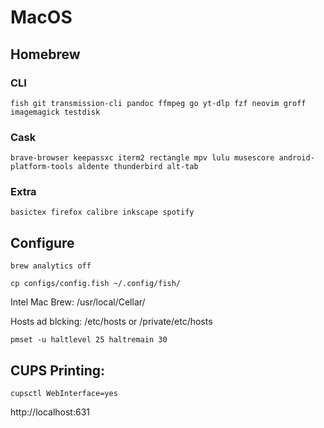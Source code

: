 # MacOS

## Homebrew

### CLI

```
fish git transmission-cli pandoc ffmpeg go yt-dlp fzf neovim groff imagemagick testdisk
```

### Cask

```
brave-browser keepassxc iterm2 rectangle mpv lulu musescore android-platform-tools aldente thunderbird alt-tab
```

### Extra

```
basictex firefox calibre inkscape spotify
```

## Configure

`brew analytics off`

`cp configs/config.fish ~/.config/fish/`

Intel Mac Brew: /usr/local/Cellar/

Hosts ad blcking: /etc/hosts or /private/etc/hosts

```
pmset -u haltlevel 25 haltremain 30
```

## CUPS Printing:

```
cupsctl WebInterface=yes
```

http://localhost:631
